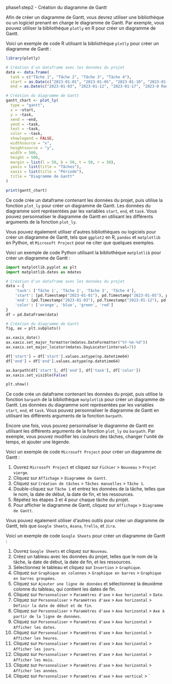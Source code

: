 phase1:step2 - Création du diagramme de Gantt

Afin de créer un diagramme de Gantt, vous devrez utiliser une bibliothèque ou un logiciel prenant en charge le diagramme de Gantt. Par exemple, vous pouvez utiliser la bibliothèque `plotly` en R pour créer un diagramme de Gantt.

Voici un exemple de code R utilisant la bibliothèque `plotly` pour créer un diagramme de Gantt :

```R
library(plotly)

# Création d'un dataframe avec les données du projet
data <- data.frame(
  task = c("Tâche 1", "Tâche 2", "Tâche 3", "Tâche 4"),
  start = as.Date(c("2023-01-01", "2023-01-05", "2023-01-10", "2023-01-15")),
  end = as.Date(c("2023-01-03", "2023-01-12", "2023-01-17", "2023-0 Race 03")))

# Création du diagramme de Gantt
gantt_chart <- plot_ly(
  type = "gantt",
  x = ~start,
  y = ~task,
  xend = ~end,
  yend = ~task,
  text = ~task,
  color = ~task,
  showlegend = FALSE,
  widthsource = "x",
  heightsource = "y",
  width = 500,
  height = 500,
  margin = list(l = 50, b = 50, t = 50, r = 50),
  yaxis = list(title = "Tâches"),
  xaxis = list(title = "Période"),
  title = "Diagramme de Gantt"
)

print(gantt_chart)
```

Ce code crée un dataframe contenant les données du projet, puis utilise la fonction `plot_ly` pour créer un diagramme de Gantt. Les données du diagramme sont représentées par les variables `start`, `end`, et `task`. Vous pouvez personnaliser le diagramme de Gantt en utilisant les différents arguments de la fonction `plot_ly`.

Vous pouvez également utiliser d'autres bibliothèques ou logiciels pour créer un diagramme de Gantt, tels que `ggplot2` en R, `pandas` et `matplotlib` en Python, et `Microsoft Project` pour ne citer que quelques exemples.

Voici un exemple de code Python utilisant la bibliothèque `matplotlib` pour créer un diagramme de Gantt :

```python
import matplotlib.pyplot as plt
import matplotlib.dates as mdates

# Création d'un dataframe avec les données du projet
data = {
    'task': ['Tâche 1', 'Tâche 2', 'Tâche 3', 'Tâche 4'],
    'start': [pd.Timestamp("2023-01-01"), pd.Timestamp("2023-01-05"), pd.Timestamp("2023-01-10"), pd.Timestamp("2023-01-15")],
    'end': [pd.Timestamp("2023-01-03"), pd.Timestamp("2023-01-12"), pd.Timestamp("2023-01-17"), pd.Timestamp("2023-01-28")],
    'color': ['orange', 'blue', 'green', 'red']
}
df = pd.DataFrame(data)

# Création du diagramme de Gantt
fig, ax = plt.subplots()

ax.xaxis_date()
ax.xaxis.set_major_formatter(mdates.DateFormatter("%Y-%m-%d"))
ax.xaxis.set_major_locator(mdates.DayLocator(interval=7))

df['start'] = df['start'].values.astype(np.datetime64)
df['end'] = df['end'].values.astype(np.datetime64)

ax.barpath(df['start'], df['end'], df['task'], df['color'])
ax.xaxis.set_visible(False)

plt.show()
```

Ce code crée un dataframe contenant les données du projet, puis utilise la fonction `barpath` de la bibliothèque `matplotlib` pour créer un diagramme de Gantt. Les données du diagramme sont représentées par les variables `start`, `end`, et `task`. Vous pouvez personnaliser le diagramme de Gantt en utilisant les différents arguments de la fonction `barpath`.

Encore une fois, vous pouvez personnaliser le diagramme de Gantt en utilisant les différents arguments de la fonction `plot_ly` ou `barpath`. Par exemple, vous pouvez modifier les couleurs des tâches, changer l'unité de temps, et ajouter une légende.

Voici un exemple de code `Microsoft Project` pour créer un diagramme de Gantt :

1. Ouvrez `Microsoft Project` et cliquez sur `Fichier` > `Nouveau` > `Projet vierge`.
2. Cliquez sur `Affichage` > `Diagramme de Gantt`.
3. Cliquez sur `Création de tâches` > `Tâches manuelles` > `Tâche 1`.
4. Double-cliquez sur `Tâche 1` et entrez les données de la tâche, telles que le nom, la date de début, la date de fin, et les ressources.
5. Répétez les étapes 3 et 4 pour chaque tâche du projet.
6. Pour afficher le diagramme de Gantt, cliquez sur `Affichage` > `Diagramme de Gantt`.

Vous pouvez également utiliser d'autres outils pour créer un diagramme de Gantt, tels que `Google Sheets`, `Asana`, `Trello`, et `Jira`.

Voici un exemple de code `Google Sheets` pour créer un diagramme de Gantt :

1. Ouvrez `Google Sheets` et cliquez sur `Nouveau`.
2. Créez un tableau avec les données du projet, telles que le nom de la tâche, la date de début, la date de fin, et les ressources.
3. Sélectionnez le tableau et cliquez sur `Insertion` > `Graphique`.
4. Cliquez sur `Graphique en colonnes` > `Graphique en barres` > `Graphique en barres groupées`.
5. Cliquez sur `Ajouter une ligne de données` et sélectionnez la deuxième colonne du tableau, qui contient les dates de fin.
6. Cliquez sur `Personnaliser` > `Paramètres d'axe` > `Axe horizontal` > `Date`.
7. Cliquez sur `Personnaliser` > `Paramètres d'axe` > `Axe horizontal` > `Définir la date de début et de fin`.
8. Cliquez sur `Personnaliser` > `Paramètres d'axe` > `Axe horizontal` > `Axe à partir de la ligne de données`.
9. Cliquez sur `Personnaliser` > `Paramètres d'axe` > `Axe horizontal` > `Afficher les dates`.
10. Cliquez sur `Personnaliser` > `Paramètres d'axe` > `Axe horizontal` > `Afficher les heures`.
11. Cliquez sur `Personnaliser` > `Paramètres d'axe` > `Axe horizontal` > `Afficher les jours`.
12. Cliquez sur `Personnaliser` > `Paramètres d'axe` > `Axe horizontal` > `Afficher les mois`.
13. Cliquez sur `Personnaliser` > `Paramètres d'axe` > `Axe horizontal` > `Afficher les années`.
14. Cliquez sur `Personnaliser` > `Paramètres d'axe` > `Axe vertical` > `